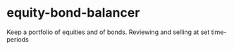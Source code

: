 # equity-bond-balancer
Keep a portfolio of equities and of bonds. Reviewing and selling at set time-periods
